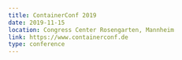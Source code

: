```yaml
---
title: ContainerConf 2019
date: 2019-11-15
location: Congress Center Rosengarten, Mannheim
link: https://www.containerconf.de
type: conference
---
```

